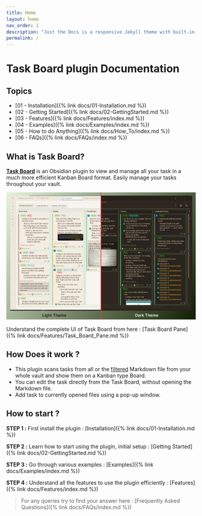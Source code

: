 ```yaml
---
title: Home
layout: home
nav_order: 1
description: "Just the Docs is a responsive Jekyll theme with built-in search that is easily customizable and hosted on GitHub Pages."
permalink: /
---
```


# **Task Board** plugin Documentation

## Topics

- [01 - Installation]({% link docs/01-Installation.md %})
- [02 - Getting Started]({% link docs/02-GettingStarted.md %})
- [03 - Features]({% link docs/Features/index.md %})
- [04 - Examples]({% link docs/Examples/index.md %})
- [05 - How to do Anything]({% link docs/How_To/index.md %})
- [06 - FAQs]({% link docs/FAQs/index.md %})

## What is Task Board?

[**Task Board**](https://github.com/tu2-atmanand/Task-Board) is an Obsidian plugin to view and manage all your task in a much more efficient Kanban Board format. Easily manage your tasks throughout your vault.

![Task Board Thumbnail](./assets/TaskBoardThumbnail.png)

Understand the complete UI of Task Board from here : [Task Board Pane]({% link docs/Features/Task_Board_Pane.md %})

## **How Does it work ?**

- This plugin scans tasks from all or the [filtered](./docs/Features/Filters_for_Scanning.md) Markdown file from your whole vault and show them on a Kanban type Board.
- You can edit the task directly from the Task Board, without opening the Markdown file.
- Add task to currently opened files using a pop-up window.

## **How to start ?**

**STEP 1 :** First install the plugin : [Installation]({% link docs/01-Installation.md %})

**STEP 2 :** Learn how to start using the plugin, initial setup : [Getting Started]({% link docs/02-GettingStarted.md %})

**STEP 3 :** Go through various examples : [Examples]({% link docs/Examples/index.md %})

**STEP 4 :** Understand all the features to use the plugin efficiently : [Features]({% link docs/Features/index.md %})

> For any queries try to find your answer here : [Frequently Asked Questions]({% link docs/FAQs/index.md %})
